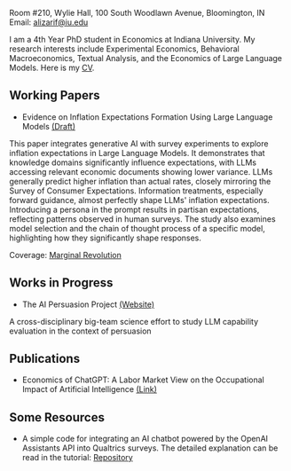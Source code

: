 Room #210, Wylie Hall, 100 South Woodlawn Avenue, Bloomington, IN  
Email: alizarif@iu.edu  

I am a 4th Year PhD student in Economics at Indiana University. My research interests include Experimental Economics, Behavioral Macroeconomics, Textual Analysis, and the Economics of Large Language Models. Here is my [CV](https://github.com/alizarif/cv.pdf).

## Working Papers

- Evidence on Inflation Expectations Formation Using Large Language Models [(Draft)](https://papers.ssrn.com/sol3/papers.cfm?abstract_id=4825076)

This paper integrates generative AI with survey experiments to explore inflation expectations in Large Language Models. It demonstrates that knowledge domains significantly influence expectations, with LLMs accessing relevant economic documents showing lower variance. LLMs generally predict higher inflation than actual rates, closely mirroring the Survey of Consumer Expectations. Information treatments, especially forward guidance, almost perfectly shape LLMs' inflation expectations. Introducing a persona in the prompt results in partisan expectations, reflecting patterns observed in human surveys. The study also examines model selection and the chain of thought process of a specific model, highlighting how they significantly shape responses.

Coverage: [Marginal Revolution](https://marginalrevolution.com/marginalrevolution/2024/05/experimental-evidence-on-large-language-models.html)

## Works in Progress

- The AI Persuasion Project [(Website)](https://sites.google.com/view/ai-persuasion/team?authuser=0)

A cross-disciplinary big-team science effort to study LLM capability evaluation in the context of persuasion

## Publications

- Economics of ChatGPT: A Labor Market View on the Occupational Impact of Artificial Intelligence [(Link)](https://www.emerald.com/insight/content/doi/10.1108/JEBDE-10-2023-0021/full/html)

## Some Resources

- A simple code for integrating an AI chatbot powered by the OpenAI Assistants API into Qualtrics surveys. The detailed explanation can be read in the tutorial: [Repository](https://github.com/alizarif/QualtricsAIChatbot)
